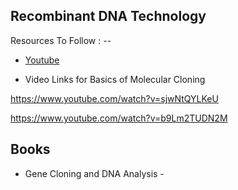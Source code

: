 ## Recombinant DNA Technology


Resources To Follow : --

- [Youtube](https://www.youtube.com/playlist?list=PLtNHazY8vVen7uBRmtK56CYV7hJEuaIw9)

- Video Links for Basics of Molecular Cloning


https://www.youtube.com/watch?v=sjwNtQYLKeU


https://www.youtube.com/watch?v=b9Lm2TUDN2M


## Books

* Gene Cloning and DNA Analysis -[](https://github.com/cybergeekgyan/Biotechnology/blob/main/Semester%205/Recombinant%20DNA%20Technology/TA%20Brown.pdf)
